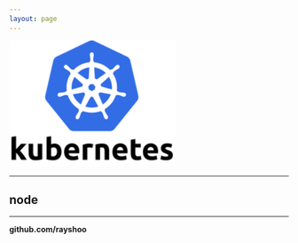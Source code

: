 ```yaml
---
layout: page
---
```


<img src="/assets/images/kubernetes.png" alt="kubernetes" width="20%" style="min-width:300px;">

<hr/>

## node


<hr/>

**github.com/rayshoo**